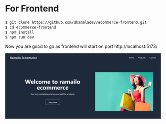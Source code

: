 # For Frontend
```
$ git clone https://github.com/dhamaladev/ecommerce-frontend.git
$ cd ecommerce-frontend
$ npm install
$ npm run dev
```

Now you are good to go as frontend will start on port http://localhost:5173/

![Here is the simple Landing Page](image.png)